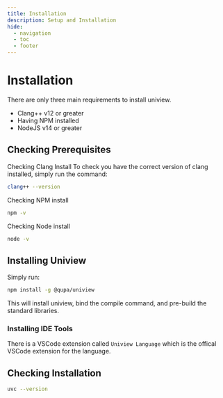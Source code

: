 ```yaml
---
title: Installation
description: Setup and Installation
hide:
  - navigation
  - toc
  - footer
---
```


# Installation

There are only three main requirements to install uniview.

- Clang++ v12 or greater
- Having NPM installed
- NodeJS v14 or greater


## Checking Prerequisites

Checking Clang Install
	To check you have the correct version of clang installed, simply run the command:
```sh
clang++ --version
```


Checking NPM install
```sh
npm -v
```

Checking Node install
```sh
node -v
```


## Installing Uniview

Simply run:
```sh
npm install -g @qupa/uniview
```

This will install uniview, bind the compile command, and pre-build the standard libraries.

### Installing IDE Tools  
There is a VSCode extension called ``Uniview Language`` which is the offical VSCode extension for the language.



## Checking Installation
```sh
uvc --version
```